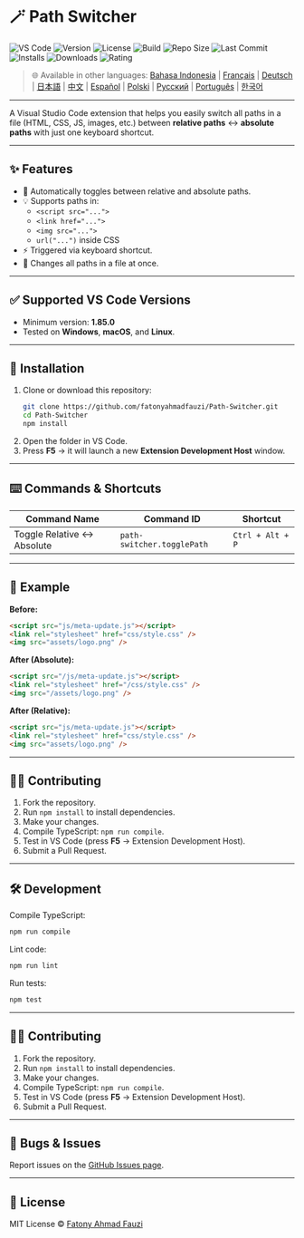 # 🪄 Path Switcher

<!-- 🧩 VSCode Marketplace fallback (PNG badges, for safer offline previews) -->

![VS Code](https://raster.shields.io/badge/VS%20Code-1.85.0+-blue.png)
![Version](https://raster.shields.io/github/v/release/fatonyahmadfauzi/Remove-Comments?color=blue.png)
![License](https://raster.shields.io/github/license/fatonyahmadfauzi/Remove-Comments?color=green.png)
![Build](https://raster.shields.io/github/actions/workflow/status/fatonyahmadfauzi/Remove-Comments/main.yml?branch=master.png)
![Repo Size](https://raster.shields.io/github/repo-size/fatonyahmadfauzi/Remove-Comments?color=yellow.png)
![Last Commit](https://raster.shields.io/github/last-commit/fatonyahmadfauzi/Remove-Comments?color=brightgreen.png)
![Installs](https://raster.shields.io/badge/Installs-1000+-orange.png)
![Downloads](https://raster.shields.io/badge/Downloads-1000+-orange.png)
![Rating](https://raster.shields.io/badge/Rating-★★★★★-yellow.png)

> 🌐 Available in other languages: [Bahasa Indonesia](docs/lang/README-ID.md) | [Français](docs/lang/README-FR.md) | [Deutsch](docs/lang/README-DE.md) | [日本語](docs/lang/README-JP.md) | [中文](docs/lang/README-ZH.md) | [Español](docs/lang/README-ES.md) | [Polski](docs/lang/README-PL.md) | [Русский](docs/lang/README-RU.md) | [Português](docs/lang/README-PT.md) | [한국어](docs/lang/README-KO.md)

---

A Visual Studio Code extension that helps you easily switch all paths in a file (HTML, CSS, JS, images, etc.) between **relative paths** ↔️ **absolute paths** with just one keyboard shortcut.

---

## ✨ Features

- 🔁 Automatically toggles between relative and absolute paths.
- 💡 Supports paths in:
  - `<script src="...">`
  - `<link href="...">`
  - `<img src="...">`
  - `url("...")` inside CSS
- ⚡ Triggered via keyboard shortcut.
- 🧭 Changes all paths in a file at once.

---

## ✅ Supported VS Code Versions

- Minimum version: **1.85.0**
- Tested on **Windows**, **macOS**, and **Linux**.

---

## 🧩 Installation

1. Clone or download this repository:
   ```bash
   git clone https://github.com/fatonyahmadfauzi/Path-Switcher.git
   cd Path-Switcher
   npm install
   ```
2. Open the folder in VS Code.
3. Press **F5** → it will launch a new **Extension Development Host** window.

---

## ⌨️ Commands & Shortcuts

| Command Name                | Command ID                 | Shortcut         |
| --------------------------- | -------------------------- | ---------------- |
| Toggle Relative ↔️ Absolute | `path-switcher.togglePath` | `Ctrl + Alt + P` |

---

## 🧠 Example

**Before:**

```html
<script src="js/meta-update.js"></script>
<link rel="stylesheet" href="css/style.css" />
<img src="assets/logo.png" />
```

**After (Absolute):**

```html
<script src="/js/meta-update.js"></script>
<link rel="stylesheet" href="/css/style.css" />
<img src="/assets/logo.png" />
```

**After (Relative):**

```html
<script src="js/meta-update.js"></script>
<link rel="stylesheet" href="css/style.css" />
<img src="assets/logo.png" />
```

---

## 🧑‍💻 Contributing

1. Fork the repository.
2. Run `npm install` to install dependencies.
3. Make your changes.
4. Compile TypeScript: `npm run compile`.
5. Test in VS Code (press **F5** → Extension Development Host).
6. Submit a Pull Request.

---

## 🛠️ Development

Compile TypeScript:

```bash
npm run compile
```

Lint code:

```bash
npm run lint
```

Run tests:

```bash
npm test
```

---

## 🧑‍💻 Contributing

1. Fork the repository.
2. Run `npm install` to install dependencies.
3. Make your changes.
4. Compile TypeScript: `npm run compile`.
5. Test in VS Code (press **F5** → Extension Development Host).
6. Submit a Pull Request.

---

## 🐞 Bugs & Issues

Report issues on the [GitHub Issues page](https://github.com/fatonyahmadfauzi/Path-Switcher/issues).

---

## 🧾 License

MIT License © [Fatony Ahmad Fauzi](LICENSE)
